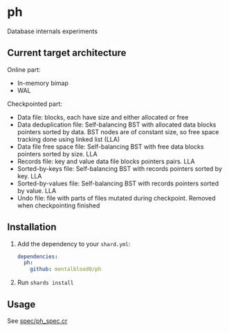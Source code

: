 # ph

Database internals experiments

## Current target architecture

Online part:

- In-memory bimap
- WAL

Checkpointed part:

- Data file: blocks, each have size and either allocated or free
- Data deduplication file: Self-balancing BST with allocated data blocks pointers sorted by data. BST nodes are of constant size, so free space tracking done using linked list (LLA)
- Data file free space file: Self-balancing BST with free data blocks pointers sorted by size. LLA
- Records file: key and value data file blocks pointers pairs. LLA
- Sorted-by-keys file: Self-balancing BST with records pointers sorted by key. LLA
- Sorted-by-values file: Self-balancing BST with records pointers sorted by value. LLA
- Undo file: file with parts of files mutated during checkpoint. Removed when checkpointing finished

## Installation

1. Add the dependency to your `shard.yml`:

   ```yaml
   dependencies:
     ph:
       github: mentalblood0/ph
   ```

2. Run `shards install`

## Usage

See [spec/ph_spec.cr](./spec/ph_spec.cr)
